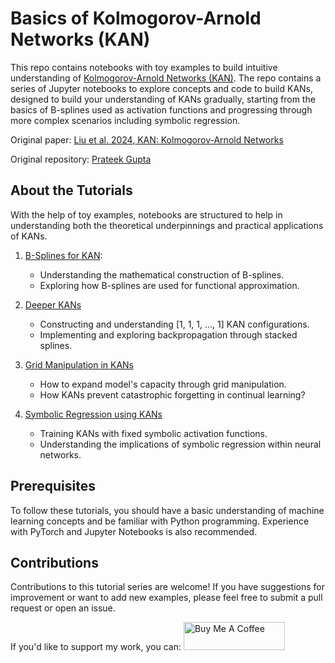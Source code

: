 # Basics of Kolmogorov-Arnold Networks (KAN)

This repo contains notebooks with toy examples to build intuitive understanding of [Kolmogorov-Arnold Networks (KAN)](https://arxiv.org/abs/2404.19756). The repo contains a series of Jupyter notebooks to explore concepts and code to build KANs, designed to build your understanding of KANs gradually, starting from the basics of B-splines used as activation functions and progressing through more complex scenarios including symbolic regression.  

Original paper: [Liu et al. 2024, KAN: Kolmogorov-Arnold Networks](https://arxiv.org/abs/2404.19756)

Original repository: [Prateek Gupta](https://github.com/pg2455/KAN-Tutorial)

## About the Tutorials
With the help of toy examples, notebooks are structured to help in understanding both the theoretical underpinnings and practical applications of KANs. 

1. [B-Splines for KAN](1_splines.ipynb): 
    - Understanding the mathematical construction of B-splines.
    - Exploring how B-splines are used for functional approximation.

2. [Deeper KANs](2_stacked_splines.ipynb)
   - Constructing and understanding [1, 1, 1, ..., 1] KAN configurations.
   - Implementing and exploring backpropagation through stacked splines.

3. [Grid Manipulation in KANs](3_grids.ipynb)
   - How to expand model's capacity through grid manipulation.
   - How KANs prevent catastrophic forgetting in continual learning?

4. [Symbolic Regression using KANs](4_symbolic_learning.ipynb)
   - Training KANs with fixed symbolic activation functions.
   - Understanding the implications of symbolic regression within neural networks.

## Prerequisites

To follow these tutorials, you should have a basic understanding of machine learning concepts and be familiar with Python programming. Experience with PyTorch and Jupyter Notebooks is also recommended.

## Contributions

Contributions to this tutorial series are welcome! If you have suggestions for improvement or want to add new examples, please feel free to submit a pull request or open an issue.

If you'd like to support my work, you can:
<a href="https://www.buymeacoffee.com/pratgpt" target="_blank">
  <img src="https://cdn.buymeacoffee.com/buttons/v2/default-yellow.png" alt="Buy Me A Coffee" style="height: 45px; width: 162px;">
</a>
